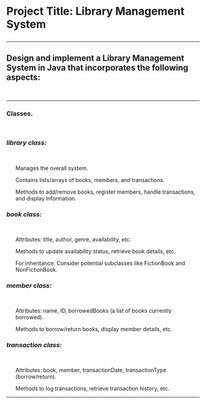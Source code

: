 # Project Title: Library Management System <br> <hr>
<h2>Design and implement a Library Management System in Java that incorporates the 
following aspects:</h2> <br> <hr>
<h3>Classes.</h3><br>
<h3><i><strong> library class:</strong></i></h3><br>
<ul>Manages the overall system. </ul>
<ul>Contains lists/arrays of books, members, and transactions. </ul>
<ul>Methods to add/remove books, register members, handle transactions, and 
display information.</ul>
<h3><i><strong> book class:</strong></i></h3><br>
<ul>Attributes: title, author, genre, availability, etc. </ul>
<ul>Methods to update availability status, retrieve book details, etc. </ul>
<ul>For inheritance: Consider potential subclasses like FictionBook and 
NonFictionBook.</ul>
<h3><i><strong> member class:</strong></i></h3><br>
<ol>Attributes: name, ID, borrowedBooks (a list of books currently borrowed).</ol>
<ul>Methods to borrow/return books, display member details, etc. </ul>
<h3><i><strong> transaction class:</strong></i></h3><br>
<ul>Attributes: book, member, transactionDate, transactionType (borrow/return).</ul>
<ul>Methods to log transactions, retrieve transaction history, etc. </ul> <hr>
